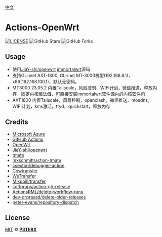  [中文](https://p3terx.com/archives/build-openwrt-with-github-actions.html)

# Actions-OpenWrt

[![LICENSE](https://img.shields.io/github/license/mashape/apistatus.svg?style=flat-square&label=LICENSE)](https://github.com/P3TERX/Actions-OpenWrt/blob/master/LICENSE)
![GitHub Stars](https://img.shields.io/github/stars/P3TERX/Actions-OpenWrt.svg?style=flat-square&label=Stars&logo=github)
![GitHub Forks](https://img.shields.io/github/forks/P3TERX/Actions-OpenWrt.svg?style=flat-square&label=Forks&logo=github)

## Usage

- 使用[JiaY-shi/openwrt](https://github.com/JiaY-shi/openwrt.git) [immortalwrt](https://github.com/immortalwrt/immortalwrt.git)源码
- 支持GL-inet AXT-1800, GL-inet MT-3000机型(192.168.8.1)，x86(192.168.100.1)，默认无密码。
- MT3000 23.05.2 内置Tailscale，风扇控制，WIFI计划，微信推送，释放内存，固定内核魔法值，可直接安装immortalwrt软件源内的内核软件包
- AXT1800 内置Tailscale，风扇控制，openclash，微信推送，mosdns，WIFI计划，kms激活，ttyd，quickstart，释放内存
## Credits

- [Microsoft Azure](https://azure.microsoft.com)
- [GitHub Actions](https://github.com/features/actions)
- [OpenWrt](https://github.com/openwrt/openwrt)
- [JiaY-shi/openwrt](https://github.com/JiaY-shi/openwrt.git)
- [tmate](https://github.com/tmate-io/tmate)
- [mxschmitt/action-tmate](https://github.com/mxschmitt/action-tmate)
- [csexton/debugger-action](https://github.com/csexton/debugger-action)
- [Cowtransfer](https://cowtransfer.com)
- [WeTransfer](https://wetransfer.com/)
- [Mikubill/transfer](https://github.com/Mikubill/transfer)
- [softprops/action-gh-release](https://github.com/softprops/action-gh-release)
- [ActionsRML/delete-workflow-runs](https://github.com/ActionsRML/delete-workflow-runs)
- [dev-drprasad/delete-older-releases](https://github.com/dev-drprasad/delete-older-releases)
- [peter-evans/repository-dispatch](https://github.com/peter-evans/repository-dispatch)

## License

[MIT](https://github.com/P3TERX/Actions-OpenWrt/blob/main/LICENSE) © [**P3TERX**](https://p3terx.com)
